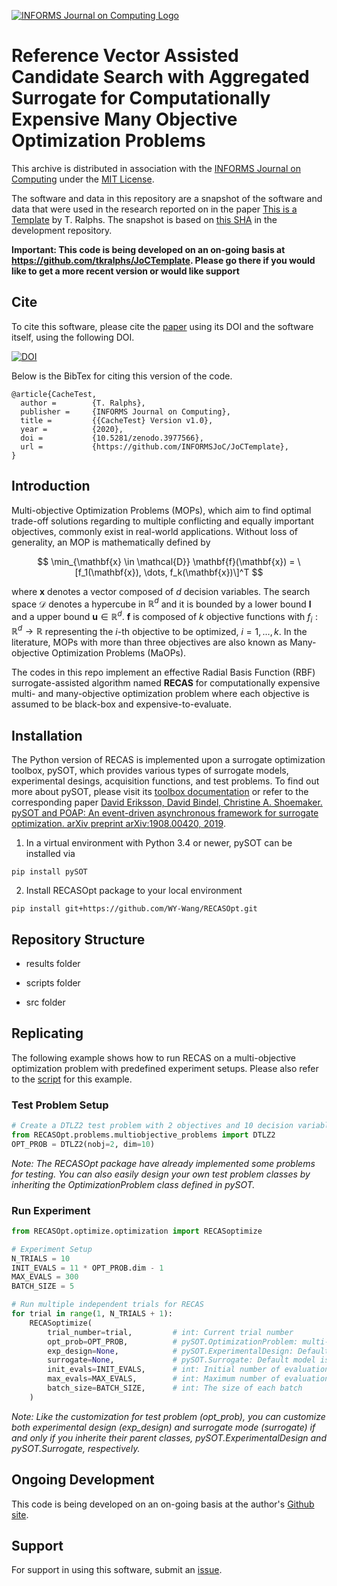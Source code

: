 [![INFORMS Journal on Computing Logo](https://INFORMSJoC.github.io/logos/INFORMS_Journal_on_Computing_Header.jpg)](https://pubsonline.informs.org/journal/ijoc)

# Reference Vector Assisted Candidate Search with Aggregated Surrogate for Computationally Expensive Many Objective Optimization Problems

This archive is distributed in association with the [INFORMS Journal on
Computing](https://pubsonline.informs.org/journal/ijoc) under the [MIT License](LICENSE).

The software and data in this repository are a snapshot of the software and data
that were used in the research reported on in the paper [This is a Template](https://doi.org/10.1287/ijoc.2019.0934) by T. Ralphs. The snapshot is based on [this SHA](https://github.com/tkralphs/JoCTemplate/commit/f7f30c63adbcb0811e5a133e1def696b74f3ba15) in the development repository. 

**Important: This code is being developed on an on-going basis at https://github.com/tkralphs/JoCTemplate. Please go there if you would like to get a more recent version or would like support**



## Cite

To cite this software, please cite the [paper](https://doi.org/10.1287/ijoc.2019.0934) using its DOI and the software itself, using the following DOI.

[![DOI](https://zenodo.org/badge/285853815.svg)](https://zenodo.org/badge/latestdoi/285853815)

Below is the BibTex for citing this version of the code.

```
@article{CacheTest,
  author =        {T. Ralphs},
  publisher =     {INFORMS Journal on Computing},
  title =         {{CacheTest} Version v1.0},
  year =          {2020},
  doi =           {10.5281/zenodo.3977566},
  url =           {https://github.com/INFORMSJoC/JoCTemplate},
}  
```



## Introduction

Multi-objective Optimization Problems (MOPs), which aim to find optimal trade-off solutions regarding to multiple conflicting and equally important objectives, commonly exist in real-world applications. Without loss of generality, an MOP is mathematically defined by

$$
\min_{\mathbf{x} \in \mathcal{D}} \mathbf{f}(\mathbf{x}) = \[f_1(\mathbf{x}), \dots, f_k(\mathbf{x})\]^T
$$

where $\mathbf{x}$ denotes a vector composed of $d$ decision variables. The search space $\mathcal{D}$ denotes a hypercube in $\mathbb{R}^d$ and it is bounded by a lower bound $\mathbf{l}$ and a upper bound $\mathbf{u} \in \mathbb{R}^d$. $\mathbf{f}$ is composed of $k$ objective functions with $f_i : \mathbb{R}^d \rightarrow \mathbb{R}$ representing the $i$-th objective to be optimized, $i = 1, \dots, k$. In the literature, MOPs with more than three objectives are also known as Many-objective Optimization Problems (MaOPs).

The codes in this repo implement an effective Radial Basis Function (RBF) surrogate-assisted algorithm named **RECAS** for computationally expensive multi- and many-objective optimization problem where each objective is assumed to be black-box and expensive-to-evaluate.



## Installation

The Python version of RECAS is implemented upon a surrogate optimization toolbox, pySOT, which provides various types of surrogate models, experimental desings, acquisition functions, and test problems. To find out more about pySOT, please visit its [toolbox documentation](http://pysot.readthedocs.io/) or refer to the corresponding paper [David Eriksson, David Bindel, Christine A. Shoemaker. pySOT and POAP: An event-driven asynchronous framework for surrogate optimization. arXiv preprint arXiv:1908.00420, 2019](https://doi.org/10.48550/arXiv.1908.00420).

1. In a virtual environment with Python 3.4 or newer, pySOT can be installed via

```
pip install pySOT
```

2. Install RECASOpt package to your local environment

```
pip install git+https://github.com/WY-Wang/RECASOpt.git
```



## Repository Structure

* results folder

* scripts folder

* src folder



## Replicating

The following example shows how to run RECAS on a multi-objective optimization problem with predefined experiment setups. Please also refer to the [script](https://github.com/WY-Wang/RECASOpt/blob/main/Examples/experiment.py) for this example.

### Test Problem Setup
```python
# Create a DTLZ2 test problem with 2 objectives and 10 decision variables
from RECASOpt.problems.multiobjective_problems import DTLZ2
OPT_PROB = DTLZ2(nobj=2, dim=10)
```
*Note: The RECASOpt package have already implemented some problems for testing. You can also easily design your own test problem classes by inheriting the OptimizationProblem class defined in pySOT.*

### Run Experiment
```python
from RECASOpt.optimize.optimization import RECASoptimize

# Experiment Setup
N_TRIALS = 10
INIT_EVALS = 11 * OPT_PROB.dim - 1
MAX_EVALS = 300
BATCH_SIZE = 5

# Run multiple independent trials for RECAS
for trial in range(1, N_TRIALS + 1):
    RECASoptimize(
        trial_number=trial,         # int: Current trial number
        opt_prob=OPT_PROB,          # pySOT.OptimizationProblem: multi-objective test problem
        exp_design=None,            # pySOT.ExperimentalDesign: Default method is Latin Hypercube Sampling
        surrogate=None,             # pySOT.Surrogate: Default model is RBF with cubic kernel and linear tail
        init_evals=INIT_EVALS,      # int: Initial number of evaluations for experimental design
        max_evals=MAX_EVALS,        # int: Maximum number of evaluations
        batch_size=BATCH_SIZE,      # int: The size of each batch
    )
```
*Note: Like the customization for test problem (opt_prob), you can customize both experimental design (exp_design) and surrogate mode (surrogate) if and only if you inherite their parent classes, pySOT.ExperimentalDesign and pySOT.Surrogate, respectively.*



## Ongoing Development

This code is being developed on an on-going basis at the author's [Github site](https://github.com/WY-Wang/RECASOpt).



## Support

For support in using this software, submit an [issue](https://github.com/tkralphs/JoCTemplate/issues/new).

